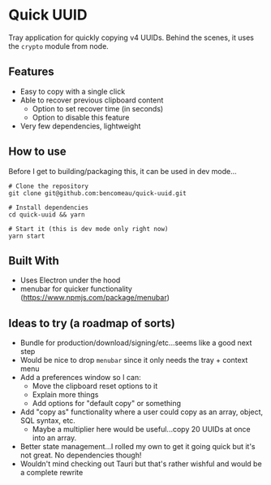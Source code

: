 # Quick UUID
Tray application for quickly copying v4 UUIDs. Behind the scenes, it uses the `crypto` module from node.

## Features
- Easy to copy with a single click
- Able to recover previous clipboard content
  - Option to set recover time (in seconds)
  - Option to disable this feature
- Very few dependencies, lightweight

## How to use

Before I get to building/packaging this, it can be used in dev mode...

```shell
# Clone the repository
git clone git@github.com:bencomeau/quick-uuid.git

# Install dependencies
cd quick-uuid && yarn

# Start it (this is dev mode only right now)
yarn start
```

## Built With
- Uses Electron under the hood
- menubar for quicker functionality (https://www.npmjs.com/package/menubar)

## Ideas to try (a roadmap of sorts)
- Bundle for production/download/signing/etc...seems like a good next step
- Would be nice to drop `menubar` since it only needs the tray + context menu
- Add a preferences window so I can:
  - Move the clipboard reset options to it
  - Explain more things
  - Add options for "default copy" or something
- Add "copy as" functionality where a user could copy as an array, object, SQL syntax, etc.
  - Maybe a multiplier here would be useful...copy 20 UUIDs at once into an array.
- Better state management...I rolled my own to get it going quick but it's not great. No dependencies though!
- Wouldn't mind checking out Tauri but that's rather wishful and would be a complete rewrite
